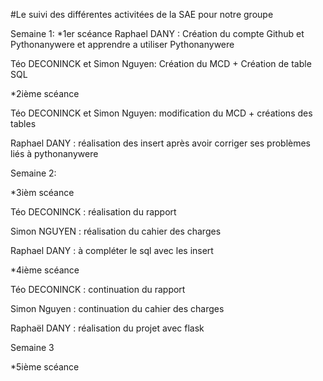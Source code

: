 #Le suivi des différentes activitées de la SAE pour notre groupe

Semaine 1: 
*1er scéance
Raphael DANY   : Création du compte Github et Pythonanywere et apprendre a utiliser Pythonanywere 

Téo DECONINCK et Simon Nguyen: Création du MCD  + Création de table SQL 


*2ième scéance 
 
Téo DECONINCK et Simon Nguyen: modification du MCD + créations des tables 

Raphael DANY : réalisation des insert après avoir corriger ses problèmes liés à pythonanywere

 
Semaine 2:
 
 *3ièm scéance 
 
 Téo DECONINCK  : réalisation du rapport 
 
 Simon NGUYEN  : réalisation du cahier des charges 
 
 Raphael DANY  : à compléter le sql avec les insert 
  
 *4ième scéance
 
 Téo DECONINCK : continuation du rapport 
 
 Simon Nguyen : continuation du cahier des charges 
 
 Raphaël DANY : réalisation du projet avec flask 
 
Semaine 3

 *5ième scéance 
 
 
  
 
 
 
